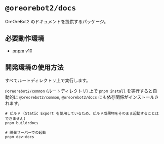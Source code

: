 # `@oreorebot2/docs`

OreOreBot2 のドキュメントを提供するパッケージ。

## 必要動作環境

- [pnpm](https://pnpm.io/) v10

## 開発環境の使用方法

すべてルートディレクトリ上で実行します。

`@oreorebot2/common` (ルートディレクトリ) 上で `pnpm install` を実行すると自動的に `@oreorebot2/common`, `@oreorebot2/docs` にも依存関係がインストールされます。

```shell
# ビルド (Static Export を使用しているため、ビルド成果物をそのまま起動することはできません)
pnpm build:docs

# 開発サーバーでの起動
pnpm dev:docs
```
